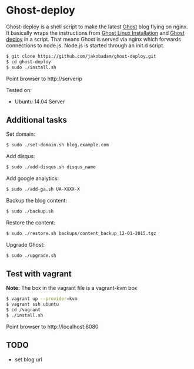 # Ghost-deploy

Ghost-deploy is a shell script to make the latest
[Ghost](https://ghost.org/) blog flying on nginx. It basically wraps the
instructions from [Ghost Linux
Installation](http://docs.ghost.org/installation/linux/) and [Ghost
deploy](http://docs.ghost.org/installation/deploy/) in a script. That means Ghost is served via nginx which forwards connections to node.js. Node.js is started through an init.d script.  

```bash
$ git clone https://github.com/jakobadam/ghost-deploy.git
$ cd ghost-deploy
$ sudo ./install.sh
```

Point browser to http://serverip

Tested on:
* Ubuntu 14.04 Server

## Additional tasks

Set domain:
```bash
$ sudo ./set-domain.sh blog.example.com
```

Add disqus:
```bash
$ sudo ./add-disqus.sh disqus_name
```

Add google analytics:
```bash
$ sudo ./add-ga.sh UA-XXXX-X
```

Backup the blog content:
```bash
$ sudo ./backup.sh
```

Restore the content:
```bash
$ sudo ./restore.sh backups/content_backup_12-01-2015.tgz
```

Upgrade Ghost:
```bash
$ sudo ./upgrade.sh
```

## Test with vagrant

**Note:** The box in the vagrant file is a vagrant-kvm box

```bash
$ vagrant up --provider=kvm
$ vagrant ssh ubuntu
$ cd /vagrant
$ ./install.sh
```

Point browser to http://localhost:8080

## TODO

* set blog url


